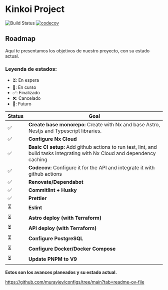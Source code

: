 # Kinkoi Project

![Build Status](https://github.com/pabloimrik17/kinkoi-project/actions/workflows/ci.yml/badge.svg?branch=main)
[![codecov](https://codecov.io/gh/pabloimrik17/kinkoi-project/graph/badge.svg?token=RGADUH6FV4)](https://codecov.io/gh/pabloimrik17/kinkoi-project)

## Roadmap

Aquí te presentamos los objetivos de nuestro proyecto, con su estado actual.

### Leyenda de estados:

-   ⏳: En espera
-   🚀: En curso
-   ✅: Finalizado
-   ❌: Cancelado
-   🎯: Futuro

| Status | Goal                                                                                                                       |
| ------ | -------------------------------------------------------------------------------------------------------------------------- |
| ✅     | **Create base monorepo:** Create with Nx and base Astro, Nestjs and Typescript libraries.                                  |
| ✅     | **Configure Nx Cloud**                                                                                                     |
| ✅     | **Basic CI setup:** Add github actions to run test, lint, and build tasks integrating with Nx Cloud and dependency caching |
| ✅     | **Codecov:** Configure it for the API and integrate it with github actions                                                 |
| ✅     | **Renovate/Dependabot**                                                                                                    |
| ✅     | **Commitlint + Husky**                                                                                                     |
| ✅     | **Prettier**                                                                                                               |
| ⏳     | **Eslint**                                                                                                                 |
| ⏳     | **Astro deploy (with Terraform)**                                                                                          |
| ⏳     | **API deploy (with Terraform)**                                                                                            |
| ⏳     | **Configure PostgreSQL**                                                                                                   |
| ⏳     | **Configure Docker/Docker Compose**                                                                                        |
| ⏳     | **Update PNPM to V9**                                                                                                      |

**Estos son los avances planeados y su estado actual.**

https://github.com/muravjev/configs/tree/main?tab=readme-ov-file
